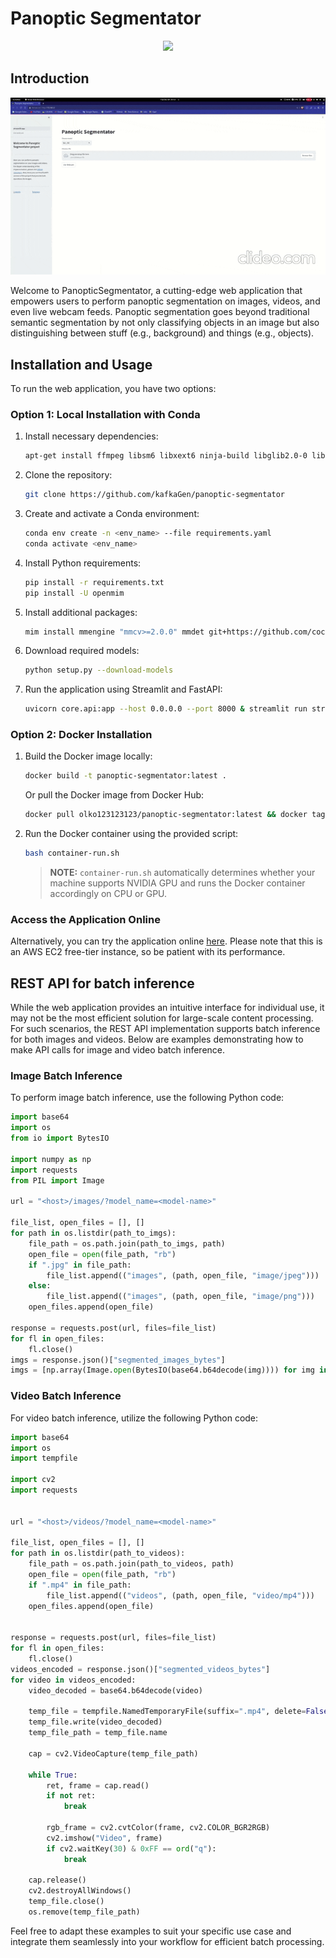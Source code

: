 # Panoptic Segmentator

<div id="header" align="center">
  <img src="https://media.giphy.com/media/M9gbBd9nbDrOTu1Mqx/giphy.gif" width="100"/>
</div>

## Introduction

<div id="header" align="center">
  <img src="demo.gif"/>
</div>

Welcome to PanopticSegmentator, a cutting-edge web application that empowers users to perform panoptic segmentation on images, videos, and even live webcam feeds. Panoptic segmentation goes beyond traditional semantic segmentation by not only classifying objects in an image but also distinguishing between stuff (e.g., background) and things (e.g., objects).

## Installation and Usage

To run the web application, you have two options:

### Option 1: Local Installation with Conda

1. Install necessary dependencies:
    ```bash
    apt-get install ffmpeg libsm6 libxext6 ninja-build libglib2.0-0 libsm6 libxrender-dev libxext6 libgl1-mesa-glx
    ```

2. Clone the repository:
    ```bash
    git clone https://github.com/kafkaGen/panoptic-segmentator
    ```

3. Create and activate a Conda environment:
    ```bash
    conda env create -n <env_name> --file requirements.yaml
    conda activate <env_name>
    ```

4. Install Python requirements:
    ```bash
    pip install -r requirements.txt
    pip install -U openmim
    ```

5. Install additional packages:
    ```bash
    mim install mmengine "mmcv>=2.0.0" mmdet git+https://github.com/cocodataset/panopticapi.git
    ```

6. Download required models:
    ```bash
    python setup.py --download-models
    ```

7. Run the application using Streamlit and FastAPI:
    ```bash
    uvicorn core.api:app --host 0.0.0.0 --port 8000 & streamlit run streamlit_app.py --server.port 8501
    ```

### Option 2: Docker Installation

1. Build the Docker image locally:
    ```bash
    docker build -t panoptic-segmentator:latest .
    ```

    Or pull the Docker image from Docker Hub:
    ```bash
    docker pull olko123123123/panoptic-segmentator:latest && docker tag olko123123123/panoptic-segmentator:latest panoptic-segmentator:latest
    ```

2. Run the Docker container using the provided script:
    ```bash
    bash container-run.sh
    ```

    > **NOTE:** `container-run.sh` automatically determines whether your machine supports NVIDIA GPU and runs the Docker container accordingly on CPU or GPU.

### Access the Application Online

Alternatively, you can try the application online [here](http://3.86.28.53). Please note that this is an AWS EC2 free-tier instance, so be patient with its performance.

## REST API for batch inference
While the web application provides an intuitive interface for individual use, it may not be the most efficient solution for large-scale content processing. For such scenarios, the REST API implementation supports batch inference for both images and videos. Below are examples demonstrating how to make API calls for image and video batch inference.

### Image Batch Inference
To perform image batch inference, use the following Python code:

```python
import base64
import os
from io import BytesIO

import numpy as np
import requests
from PIL import Image

url = "<host>/images/?model_name=<model-name>"

file_list, open_files = [], []
for path in os.listdir(path_to_imgs):
    file_path = os.path.join(path_to_imgs, path)
    open_file = open(file_path, "rb")
    if ".jpg" in file_path:
        file_list.append(("images", (path, open_file, "image/jpeg")))
    else:
        file_list.append(("images", (path, open_file, "image/png")))
    open_files.append(open_file)

response = requests.post(url, files=file_list)
for fl in open_files:
    fl.close()
imgs = response.json()["segmented_images_bytes"]
imgs = [np.array(Image.open(BytesIO(base64.b64decode(img)))) for img in imgs]
```
### Video Batch Inference
For video batch inference, utilize the following Python code:
```python
import base64
import os
import tempfile

import cv2
import requests


url = "<host>/videos/?model_name=<model-name>"

file_list, open_files = [], []
for path in os.listdir(path_to_videos):
    file_path = os.path.join(path_to_videos, path)
    open_file = open(file_path, "rb")
    if ".mp4" in file_path:
        file_list.append(("videos", (path, open_file, "video/mp4")))
    open_files.append(open_file)


response = requests.post(url, files=file_list)
for fl in open_files:
    fl.close()
videos_encoded = response.json()["segmented_videos_bytes"]
for video in videos_encoded:
    video_decoded = base64.b64decode(video)

    temp_file = tempfile.NamedTemporaryFile(suffix=".mp4", delete=False)
    temp_file.write(video_decoded)
    temp_file_path = temp_file.name

    cap = cv2.VideoCapture(temp_file_path)

    while True:
        ret, frame = cap.read()
        if not ret:
            break

        rgb_frame = cv2.cvtColor(frame, cv2.COLOR_BGR2RGB)
        cv2.imshow("Video", frame)
        if cv2.waitKey(30) & 0xFF == ord("q"):
            break

    cap.release()
    cv2.destroyAllWindows()
    temp_file.close()
    os.remove(temp_file_path)
```
Feel free to adapt these examples to suit your specific use case and integrate them seamlessly into your workflow for efficient batch processing.